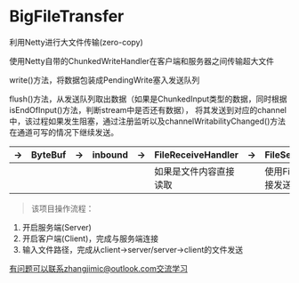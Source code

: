 # BigFileTransfer
利用Netty进行大文件传输(zero-copy)

使用Netty自带的ChunkedWriteHandler在客户端和服务器之间传输超大文件

write()方法，将数据包装成PendingWrite塞入发送队列

flush()方法，从发送队列取出数据（如果是ChunkedInput类型的数据，同时根据isEndOfInput()方法，判断stream中是否还有数据），
将其发送到对应的channel中，该过程如果发生阻塞，通过注册监听以及channelWritabilityChanged()方法在通道可写的情况下继续发送。

|->|ByteBuf|->|inbound|->|FileReceiveHandler|->|FileSendHandler|->|FilePacketHandler|
|----|----|----|----|----|----|----|----|----|----|
| | | | | |如果是文件内容直接读取| |使用FileRegion直接发送文件内容| |获取接收文件的属性|

>该项目操作流程：
1. 开启服务端(Server)
2. 开启客户端(Client)，完成与服务端连接
3. 输入文件路径，完成从client->server/server->client的文件发送

有问题可以联系zhangjimic@outlook.com交流学习
